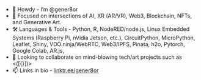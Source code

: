 - 👋 Howdy - I’m @gener8or
- 👀 Focused on intersections of AI, XR (AR/VR), Web3, Blockchain, NFTs, and Generative Art. 
- 🛠 Languages & Tools - Python, R, NodeRED/node.js, Linux Embedded Systems (Raspberry Pi, nVidia Jetson, etc.), CircuitPython, MicroPython, Leaflet, Shiny, VDO.ninja/WebRTC, Web3/IPFS, Pinata, h2o, Pytorch, Google Colab, AR.js, 
- 💞️ Looking to collaborate on mind-blowing tech/art projects such as <([{}])>
- 📫 Links in bio - [linktr.ee/gener8or](https://linktr.ee/gener8or)

<!---
gener8or/gener8or is a ✨ special ✨ repository because its `README.md` (this file) appears on your GitHub profile.
You can click the Preview link to take a look at your changes.
--->
